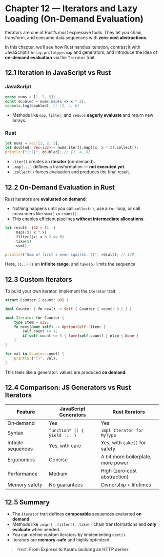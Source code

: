 # Chapter 12 — Iterators and Lazy Loading (On‑Demand Evaluation)

Iterators are one of Rust’s most expressive tools. They let you chain, transform, and consume data sequences with **zero‑cost abstractions**.

In this chapter, we’ll see how Rust handles iteration, contrast it with JavaScript’s `Array.prototype.map` and generators, and introduce the idea of **on‑demand evaluation** via the `Iterator` trait.

## 12.1 Iteration in JavaScript vs Rust

### JavaScript

```js
const nums = [1, 2, 3];
const doubled = nums.map(x => x * 2);
console.log(doubled); // [2, 4, 6]
```

* Methods like `map`, `filter`, and `reduce` **eagerly evaluate** and return new arrays.

### Rust

```rust
let nums = vec![1, 2, 3];
let doubled: Vec<i32> = nums.iter().map(|x| x * 2).collect();
println!("{:?}", doubled); // [2, 4, 6]
```

* `.iter()` creates an **iterator** (on‑demand).
* `.map(...)` defines a transformation — **not executed yet**.
* `.collect()` forces evaluation and produces the final result.

## 12.2 On‑Demand Evaluation in Rust

Rust iterators are **evaluated on demand**:

* Nothing happens until you call `collect()`, use a `for` loop, or call consumers like `sum()` or `count()`.
* This enables efficient pipelines **without intermediate allocations**.

```rust
let result: i32 = (1..)
    .map(|x| x * x)
    .filter(|x| x % 2 == 0)
    .take(5)
    .sum();

println!("Sum of first 5 even squares: {}", result); // 120
```

Here, `(1..) `is an **infinite range**, and `take(5)` limits the sequence.

## 12.3 Custom Iterators

To build your own iterator, implement the `Iterator` trait:

```rust
struct Counter { count: u32 }

impl Counter { fn new() -> Self { Counter { count: 0 } } }

impl Iterator for Counter {
    type Item = u32;
    fn next(&mut self) -> Option<Self::Item> {
        self.count += 1;
        if self.count <= 5 { Some(self.count) } else { None }
    }
}

for val in Counter::new() {
    println!("{}", val);
}
```

This feels like a generator: values are produced **on demand**.

## 12.4 Comparison: JS Generators vs Rust Iterators

| Feature            | JavaScript Generators        | Rust Iterators                     |
| ------------------ | ---------------------------- | ---------------------------------- |
| On‑demand          | Yes                          | Yes                                |
| Syntax             | `function* () { yield ... }` | `impl Iterator for MyType`         |
| Infinite sequences | Yes, with care               | Yes, with `take()` for safety      |
| Ergonomics         | Concise                      | A bit more boilerplate, more power |
| Performance        | Medium                       | High (zero‑cost abstraction)       |
| Memory safety      | No guarantees                | Ownership + lifetimes              |

## 12.5 Summary

* The `Iterator` trait defines **composable** sequences evaluated **on demand**.
* Methods like `.map()`, `.filter()`, `.take()` chain transformations and **only evaluate** when needed.
* You can define custom iterators by implementing `next()`.
* Iterators are **memory‑safe** and highly optimized.

> Next: **From Express to Axum: building an HTTP server**.
